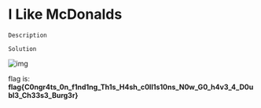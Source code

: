 # I Like McDonalds

`Description`

`Solution`

![img](flag.png)

flag is: **flag{C0ngr4ts_0n_f1nd1ng_Th1s_H4sh_c0ll1s10ns_N0w_G0_h4v3_4_D0ubl3_Ch33s3_Burg3r}**